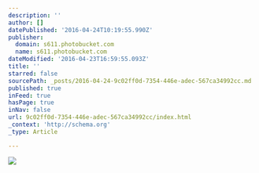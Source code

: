 ```yaml
---
description: ''
author: []
datePublished: '2016-04-24T10:19:55.990Z'
publisher:
  domain: s611.photobucket.com
  name: s611.photobucket.com
dateModified: '2016-04-23T16:59:55.093Z'
title: ''
starred: false
sourcePath: _posts/2016-04-24-9c02ff0d-7354-446e-adec-567ca34992cc.md
published: true
inFeed: true
hasPage: true
inNav: false
url: 9c02ff0d-7354-446e-adec-567ca34992cc/index.html
_context: 'http://schema.org'
_type: Article

---
```

![](http://i611.photobucket.com/albums/tt191/Leda_Grace_Rasmussen/2016-04-21%2020.13.23_zps4zjwa72h.jpg?1461429602725&1461429624433&1461430581056&1461430608136&1461430714043)